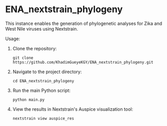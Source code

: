 # ENA_nextstrain_phylogeny


This instance enables the generation of phylogenetic analyses for Zika and West Nile viruses using Nextstrain.

Usage:

1. Clone the repository:
   ```
   git clone https://github.com/KhadimGueyeKGY/ENA_nextstrain_phylogeny.git
   ```

2. Navigate to the project directory:
   ```
   cd ENA_nextstrain_phylogeny
   ```

3. Run the main Python script:
   ```
   python main.py
   ```

4. View the results in Nextstrain's Auspice visualization tool:
   ```
   nextstrain view auspice_res
   ```
